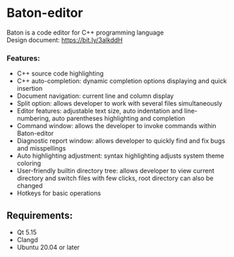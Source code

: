 # Baton-editor

Baton is a code editor for C++ programming language \
Design document: https://bit.ly/3alkddH

### Features:
* C++ source code highlighting
* C++ auto-completion: dynamic completion options displaying and quick insertion 
* Document navigation: current line and column display
* Split option: allows developer to work with several files simultaneously
* Editor features: adjustable text size, auto indentation and line-numbering, auto parentheses highlighting and completion
* Command window: allows the developer to invoke commands within Baton-editor
* Diagnostic report window: allows developer to quickly find and fix bugs and misspellings
* Auto highlighting adjustment: syntax highlighting adjusts system theme coloring
* User-friendly builtin directory tree: allows developer to view current directory and switch files with few clicks, 
root directory can also be changed
* Hotkeys for basic operations

## Requirements:
* Qt 5.15
* Clangd
* Ubuntu 20.04 or later
##
